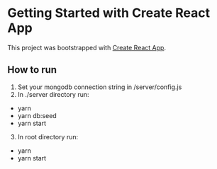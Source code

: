 # Getting Started with Create React App

This project was bootstrapped with [Create React App](https://github.com/facebook/create-react-app).

## How to run

1. Set your mongodb connection string in /server/config.js
2. In ./server directory run:
 - yarn
 - yarn db:seed
 - yarn start

3. In root directory run:
 - yarn
 - yarn start
